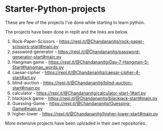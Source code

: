 # Starter-Python-projects

These are few of the projects I've done while starting to learn python.

The projects have been done in replit and the links are below.
1. Rock-Paper-Scissors - https://repl.it/@Chandananitg/rock-paper-scissors-start#main.py
2. password-generator - https://repl.it/@Chandananitg/password-generator-start#main.py
3. Hangman game - https://repl.it/@Chandananitg/Day-7-Hangman-5-Start#hangman_words.py
4. caesar-cipher - https://repl.it/@Chandananitg/caesar-cipher-4-start#art.py
5. blind-auction - https://repl.it/@Chandananitg/blind-auction-start#main.py
6. calculator - https://repl.it/@Chandananitg/calculator-start-1#art.py
7. blackjack game - https://repl.it/@Chandananitg/blackjack-start#main.py
8. Guessing-Game - https://repl.it/@Chandananitg/Guessing-Game#main.py
9. higher-lower - https://repl.it/@Chandananitg/higher-lower-start#main.py

More extensive projects have been uploaded in their own repositories.
